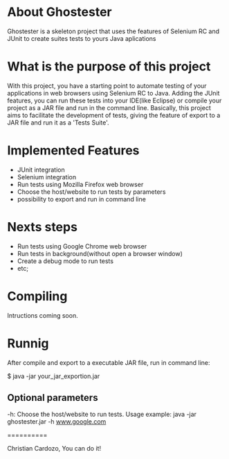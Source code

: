About Ghostester
==========

Ghostester is a skeleton project that uses the features of Selenium RC and JUnit to create suites tests to yours Java aplications

What is the purpose of this project
==========

With this project, you have a starting point to automate testing of your applications in web browsers using Selenium RC to Java.
Adding the JUnit features, you can run these tests into your IDE(like Eclipse) or compile your project as a JAR file and run in the command line.
Basically, this project aims to facilitate the development of tests, giving the feature of export to a JAR file and run it as a 'Tests Suite'.

Implemented Features
==========

 * JUnit integration
 * Selenium integration
 * Run tests using Mozilla Firefox web browser
 * Choose the host/website to run tests by parameters
 * possibility to export and run in command line

Nexts steps
==========

 * Run tests using Google Chrome web browser
 * Run tests in background(without open a browser window)
 * Create a debug mode to run tests
 * etc;

Compiling
==========

Intructions coming soon.


Runnig
==========

After compile and export to a executable JAR file, run in command line:

$ java -jar your_jar_exportion.jar

Optional parameters
----------

-h: Choose the host/website to run tests.
Usage example: java -jar ghostester.jar -h www.google.com

==========

Christian Cardozo,
You can do it!
